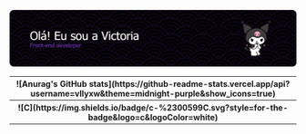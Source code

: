 ![Header](./apresentação.png)


<table>
  <tr>
    <th>![Anurag's GitHub stats](https://github-readme-stats.vercel.app/api?username=vllyxw&theme=midnight-purple&show_icons=true) </th>
  </tr>
  <tr>
    <th>
      ![C](https://img.shields.io/badge/c-%2300599C.svg?style=for-the-badge&logo=c&logoColor=white)
    </th>
  </tr>
</table>


